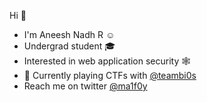Hi :wave:
- I'm Aneesh Nadh R :relaxed:
- Undergrad student :mortar_board:
- Interested in web application security :spider_web:
- :triangular_flag_on_post: Currently playing CTFs with [@teambi0s](https://twitter.com/teambi0s)
- Reach me on twitter [@ma1f0y](https://twitter.com/mal_f0y) 